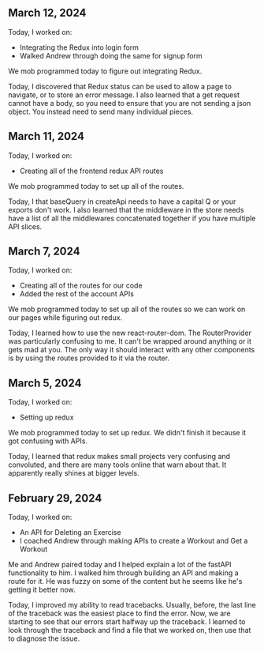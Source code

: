 ## March 12, 2024

Today, I worked on:

* Integrating the Redux into login form
* Walked Andrew through doing the same for signup form

We mob programmed today to figure out integrating Redux. 

Today, I discovered that Redux status can be used to allow
a page to navigate, or to store an error message. I also
learned that a get request cannot have a body, so you need
to ensure that you are not sending a json object. You instead
need to send many individual pieces.

## March 11, 2024

Today, I worked on:

* Creating all of the frontend redux API routes

We mob programmed today to set up all of the routes. 

Today, I that baseQuery in createApi needs to have a
capital Q or your exports don't work. I also learned
that the middleware in the store needs have a list of all 
the middlewares concatenated together if you have multiple
API slices.

## March 7, 2024

Today, I worked on:

* Creating all of the routes for our code 
* Added the rest of the account APIs

We mob programmed today to set up all of the routes
so we can work on our pages while figuring out redux. 

Today, I learned how to use the new react-router-dom.
The RouterProvider was particularly confusing to me.
It can't be wrapped around anything or it gets mad at you.
The only way it should interact with any other components
is by using the routes provided to it via the router.

## March 5, 2024

Today, I worked on:

* Setting up redux 

We mob programmed today to set up redux. We didn't
finish it because it got confusing with APIs.

Today, I learned that redux makes small projects 
very confusing and convoluted, and there are many
tools online that warn about that. It apparently
really shines at bigger levels.

## February 29, 2024

Today, I worked on:

* An API for Deleting an Exercise 
* I coached Andrew through making APIs to create a Workout and Get a Workout

Me and Andrew paired today and I helped explain 
a lot of the fastAPI functionality to him. I walked
him through building an API and making a route for
it. He was fuzzy on some of the content but he 
seems like he's getting it better now.

Today, I improved my ability to read tracebacks. 
Usually, before, the last line of the traceback 
was the easiest place to find the error. Now, we
are starting to see that our errors start halfway
up the traceback. I learned to look through the
traceback and find a file that we worked on, then
use that to diagnose the issue.